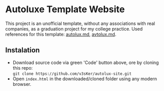 # Autoluxe Template Website

This project is an unofficial template, without any associations with real companies, as a graduation project for my college practice.
Used references for this template: [autolux.md](https://autolux.md/), [avtolux.md](https://avtolux.md/).

## Instalation

- Download source code via green 'Code' button above, ore by cloning this repo:
  <br>`git clone https://github.com/v3sKer/autolux-site.git`
- Open `index.html` in the downloaded/cloned folder using any modern browser.
